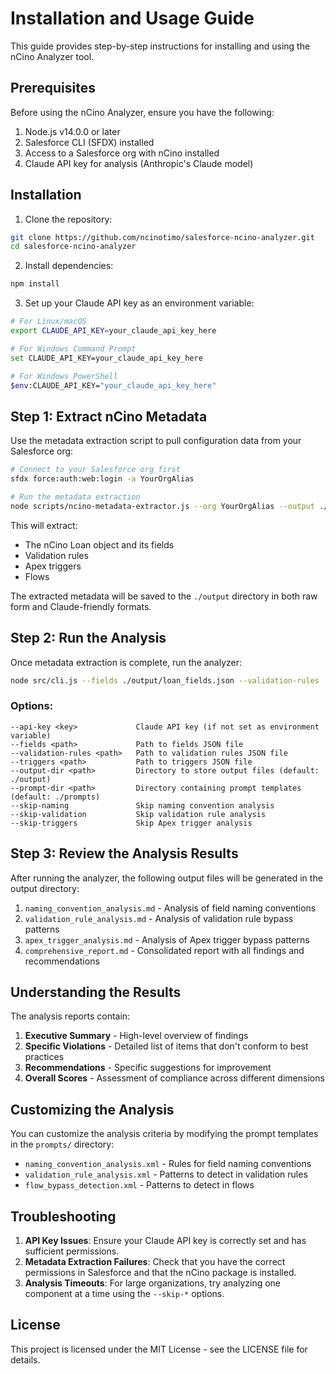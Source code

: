 # Installation and Usage Guide

This guide provides step-by-step instructions for installing and using the nCino Analyzer tool.

## Prerequisites

Before using the nCino Analyzer, ensure you have the following:

1. Node.js v14.0.0 or later
2. Salesforce CLI (SFDX) installed
3. Access to a Salesforce org with nCino installed
4. Claude API key for analysis (Anthropic's Claude model)

## Installation

1. Clone the repository:

```bash
git clone https://github.com/ncinotimo/salesforce-ncino-analyzer.git
cd salesforce-ncino-analyzer
```

2. Install dependencies:

```bash
npm install
```

3. Set up your Claude API key as an environment variable:

```bash
# For Linux/macOS
export CLAUDE_API_KEY=your_claude_api_key_here

# For Windows Command Prompt
set CLAUDE_API_KEY=your_claude_api_key_here

# For Windows PowerShell
$env:CLAUDE_API_KEY="your_claude_api_key_here"
```

## Step 1: Extract nCino Metadata

Use the metadata extraction script to pull configuration data from your Salesforce org:

```bash
# Connect to your Salesforce org first
sfdx force:auth:web:login -a YourOrgAlias

# Run the metadata extraction
node scripts/ncino-metadata-extractor.js --org YourOrgAlias --output ./output
```

This will extract:
- The nCino Loan object and its fields
- Validation rules
- Apex triggers
- Flows

The extracted metadata will be saved to the `./output` directory in both raw form and Claude-friendly formats.

## Step 2: Run the Analysis

Once metadata extraction is complete, run the analyzer:

```bash
node src/cli.js --fields ./output/loan_fields.json --validation-rules ./output/validation_rules.json --triggers ./output/loan_triggers.json
```

### Options:

```
--api-key <key>             Claude API key (if not set as environment variable)
--fields <path>             Path to fields JSON file
--validation-rules <path>   Path to validation rules JSON file
--triggers <path>           Path to triggers JSON file
--output-dir <path>         Directory to store output files (default: ./output)
--prompt-dir <path>         Directory containing prompt templates (default: ./prompts)
--skip-naming               Skip naming convention analysis
--skip-validation           Skip validation rule analysis
--skip-triggers             Skip Apex trigger analysis
```

## Step 3: Review the Analysis Results

After running the analyzer, the following output files will be generated in the output directory:

1. `naming_convention_analysis.md` - Analysis of field naming conventions
2. `validation_rule_analysis.md` - Analysis of validation rule bypass patterns
3. `apex_trigger_analysis.md` - Analysis of Apex trigger bypass patterns
4. `comprehensive_report.md` - Consolidated report with all findings and recommendations

## Understanding the Results

The analysis reports contain:

1. **Executive Summary** - High-level overview of findings
2. **Specific Violations** - Detailed list of items that don't conform to best practices
3. **Recommendations** - Specific suggestions for improvement
4. **Overall Scores** - Assessment of compliance across different dimensions

## Customizing the Analysis

You can customize the analysis criteria by modifying the prompt templates in the `prompts/` directory:

- `naming_convention_analysis.xml` - Rules for field naming conventions
- `validation_rule_analysis.xml` - Patterns to detect in validation rules
- `flow_bypass_detection.xml` - Patterns to detect in flows

## Troubleshooting

1. **API Key Issues**: Ensure your Claude API key is correctly set and has sufficient permissions.
2. **Metadata Extraction Failures**: Check that you have the correct permissions in Salesforce and that the nCino package is installed.
3. **Analysis Timeouts**: For large organizations, try analyzing one component at a time using the `--skip-*` options.

## License

This project is licensed under the MIT License - see the LICENSE file for details.